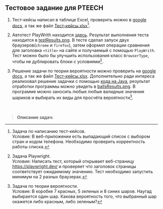 ## Тестовое задание для PTEECH

1. Тест-кейсы написал в таблице Excel, проверить можно в [google docs](https://docs.google.com/spreadsheets/d/1wWO0ZSfSMNj8GXX2N85K2ZVg45uG4Sds/edit?gid=364041389#gid=364041389), а так же файл [Тест-кейсы.xlsx](https://github.com/Chm137/PTEECH.testTask/blob/main/Тест-кейсы.xlsx)[^1].

2. Автотест PlayWrith находится [здесь](https://github.com/Chm137/PTEECH.testTask/blob/main/testask/src/main/java/com/chm137/playwrith/App.java). Результат выполнения теста находится в [testResults.png](https://github.com/Chm137/PTEECH.testTask/blob/main/testResult.png). В тесте сделал запуск двух браузеров(`chrome` и `firefox`), затем оформил операции сравнения для заголовка `<title>` на сайте и получаемый с помощью `PlayWrith`. Тест можно было бы улучшить использования класс `BrowserType`, чтобы не дублировать блоки с условиями[^2].

3. Решение задачи по теории вероятности можно проверить на [google docs](https://docs.google.com/document/d/1N-pSRyryjR7FCKb2sa-NjSqRSETD6a1j/edit), а так же файл [Тест-кейсы.xlsx](https://github.com/Chm137/PTEECH.testTask/blob/main/Теория%20вероятности.docx). Дополнительно ради интереса реализовал решение задачки с помощью [кода на Java](https://github.com/Chm137/PTEECH.testTask/blob/main/testask/src/main/java/com/chm137/playwrith/Balls.java), результат отработки программы можно увидеть в [ballsResults.png](https://github.com/Chm137/PTEECH.testTask/blob/main/ballsResults.png). В программе можно заносить любые любые валидные значения шариков и выбирать их виды для просчёта вероятности[^3]. <br/><br/><br/>

>**Описание задач:**
[^1]: Задача по написанию тест-кейсов. <br/>
Условие: В веб-приложении есть выпадающий список с выбором стран и кодом телефона. Необходимо проверить корректность работы списка.

[^2]: Задача Playwright.<br/>
Условие: Написать тест, который открывает веб-страницу https://playwright.dev/ и проверяет что заголовок страницы соответствует ожидаемому значению. Тест необходимо запустить минимум на 2 разных браузерах.

[^3]: Задача по теории вероятности.<br/>
Условие: В коробке 7 красных, 5 зеленых и 8 синих шаров. Наугад выбирается один шар. Какова вероятность того, что выбранный шар окажется либо красным, либо зеленым?


